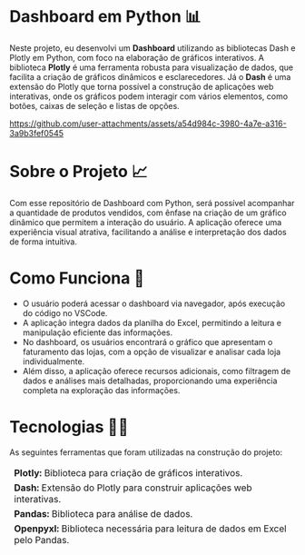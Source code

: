 # Dashboard em Python 📊
Neste projeto, eu desenvolvi um **Dashboard** utilizando as bibliotecas Dash e Plotly em Python, com foco na elaboração de gráficos interativos. A biblioteca **Plotly** é uma ferramenta robusta para visualização de dados, que facilita a criação de gráficos dinâmicos e esclarecedores. Já o **Dash** é uma extensão do Plotly que torna possível a construção de aplicações web interativas, onde os gráficos podem interagir com vários elementos, como botões, caixas de seleção e listas de opções.


https://github.com/user-attachments/assets/a54d984c-3980-4a7e-a316-3a9b3fef0545


# Sobre o Projeto 📈 
Com esse repositório de Dashboard com Python, será possível acompanhar a quantidade de produtos vendidos, com ênfase na criação de um gráfico dinâmico que permitem a interação do usuário. A aplicação oferece uma experiência visual atrativa, facilitando a análise e interpretação dos dados de forma intuitiva.

# Como Funciona 📌
<div>
  <ul>
    <li>O usuário poderá acessar o dashboard via navegador, após execução do código no VSCode.
    <li>A aplicação integra dados da planilha do Excel, permitindo a leitura e manipulação eficiente das informações. 
    <li>No dashboard, os usuários encontrará o gráfico que apresentam o faturamento das lojas, com a opção de visualizar e analisar cada loja individualmente.
    <li>Além disso, a aplicação oferece recursos adicionais, como filtragem de dados e análises mais detalhadas, proporcionando uma experiência completa na exploração das informações.      
    </li>  
  </ul>
</div>

# Tecnologias 👩‍💻
As seguintes ferramentas que foram utilizadas na construção do projeto:
<table>
  <thead>
    <td> <b>Plotly:</b> Biblioteca para criação de gráficos interativos.</td>
  </thead>
  <tbody>
    <thead>
      <td> <b>Dash:</b> Extensão do Plotly para construir aplicações web interativas.</td>
    </thead>
    <thead>
      <td> <b>Pandas:</b> Biblioteca para análise de dados.</td>
    <thead>
      <td> <b>Openpyxl:</b> Biblioteca necessária para leitura de dados em Excel pelo Pandas.</td>
    </thead>
  </tbody>
</table>
